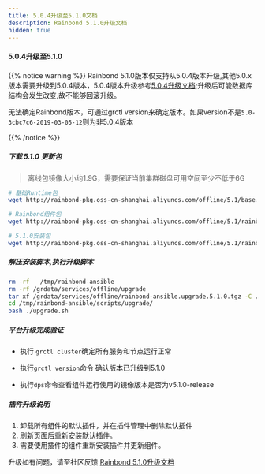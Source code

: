 ```yaml
---
title: 5.0.4升级至5.1.0文档
description: Rainbond 5.1.0升级文档
hidden: true
---
```


#### 5.0.4升级至5.1.0

{{% notice warning %}}
Rainbond 5.1.0版本仅支持从5.0.4版本升级,其他5.0.x版本需要升级到5.0.4版本，5.0.4版本升级参考[5.0.4升级文档](https://t.goodrain.com/t/rainbond-5-0-4/744);升级后可能数据库结构会发生改变,故不能够回滚升级。

无法确定Rainbond版本，可通过grctl version来确定版本。如果version不是`5.0-3cbc7c6-2019-03-05-12`则为非5.0.4版本

{{% /notice %}}

##### 下载 5.1.0 更新包

> 离线包镜像大小约1.9G，需要保证当前集群磁盘可用空间至少不低于6G

```bash
# 基础Runtime包
wget http://rainbond-pkg.oss-cn-shanghai.aliyuncs.com/offline/5.1/base.images.2019-03-15-5.1.0.tgz -O /grdata/services/offline/base.images.upgrade.5.1.0.tgz

# Rainbond组件包
wget http://rainbond-pkg.oss-cn-shanghai.aliyuncs.com/offline/5.1/rainbond.images.2019-03-15-5.1.0.tgz -O /grdata/services/offline/rainbond.images.upgrade.5.1.0.tgz

# 5.1.0安装包
wget http://rainbond-pkg.oss-cn-shanghai.aliyuncs.com/offline/5.1/rainbond-ansible.upgrade.5.1.0.tgz -O /grdata/services/offline/rainbond-ansible.upgrade.5.1.0.tgz

```

##### 解压安装脚本,执行升级脚本

```bash
rm -rf   /tmp/rainbond-ansible
rm -rf /grdata/services/offline/upgrade
tar xf /grdata/services/offline/rainbond-ansible.upgrade.5.1.0.tgz -C /tmp/
cd /tmp/rainbond-ansible/scripts/upgrade/
bash ./upgrade.sh
```

##### 平台升级完成验证

- 执行 `grctl cluster`确定所有服务和节点运行正常

- 执行`grctl version`命令 确认版本已升级到5.1.0

- 执行`dps`命令查看组件运行使用的镜像版本是否为v5.1.0-release

##### 插件升级说明

1. 卸载所有组件的默认插件，并在插件管理中删除默认插件
2. 刷新页面后重新安装默认插件。
3. 需要使用插件的组件重新安装插件并更新组件。

<!--
##### 通过重新构建插件升级说明

1. 需要更新插件配置
-->



升级如有问题，请至社区反馈 [Rainbond 5.1.0升级文档](https://t.goodrain.com/t/rainbond-5-1-0/770)